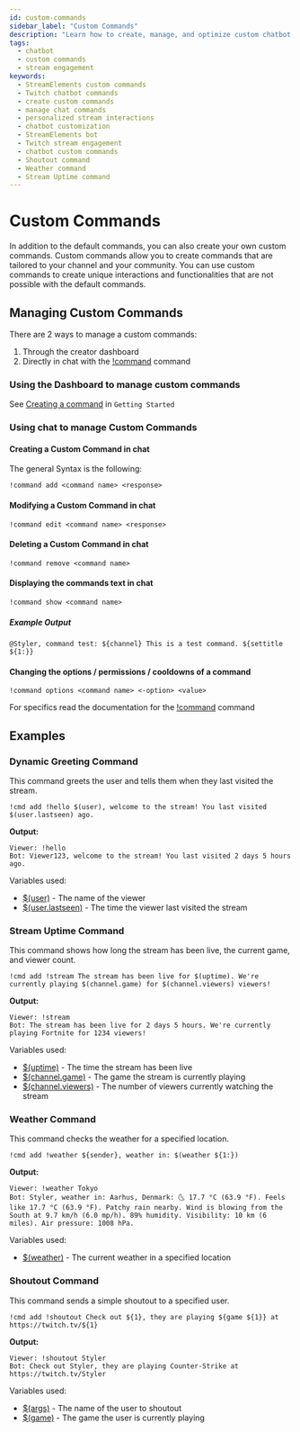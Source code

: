 ```yaml
---
id: custom-commands
sidebar_label: "Custom Commands"
description: "Learn how to create, manage, and optimize custom chatbot commands for your StreamElements-powered Twitch stream."
tags:
  - chatbot
  - custom commands
  - stream engagement
keywords:
  - StreamElements custom commands
  - Twitch chatbot commands
  - create custom commands
  - manage chat commands
  - personalized stream interactions
  - chatbot customization
  - StreamElements bot
  - Twitch stream engagement
  - chatbot custom commands
  - Shoutout command
  - Weather command
  - Stream Uptime command
---
```


# Custom Commands

In addition to the default commands, you can also create your own custom commands. Custom commands allow you to create commands that are tailored to your channel and your community. You can use custom commands to create unique interactions and functionalities that are not possible with the default commands.

## Managing Custom Commands

There are 2 ways to manage a custom commands:

1. Through the creator dashboard
2. Directly in chat with the [!command](../default/command.mdx) command

### Using the Dashboard to manage custom commands

See [Creating a command](../../gettingstarted/commands.md) in `Getting Started`

### Using chat to manage Custom Commands

#### Creating a Custom Command in chat

The general Syntax is the following:
```
!command add <command name> <response>
```

#### Modifying a Custom Command in chat

```
!command edit <command name> <response>
```

#### Deleting a Custom Command in chat

```
!command remove <command name>
```

#### Displaying the commands text in chat

```
!command show <command name>
```

##### Example Output

```
@Styler, command test: ${channel} This is a test command. ${settitle ${1:}}
```

#### Changing the options / permissions / cooldowns of a command

```
!command options <command name> <-option> <value>
```

For specifics read the documentation for the [!command](../default/command.mdx) command

## Examples

### Dynamic Greeting Command

This command greets the user and tells them when they last visited the stream.

```
!cmd add !hello $(user), welcome to the stream! You last visited $(user.lastseen) ago.
```

**Output:**
```
Viewer: !hello
Bot: Viewer123, welcome to the stream! You last visited 2 days 5 hours ago.
```

Variables used:

- [$(user)](../../variables/user.md#user) - The name of the viewer
- [$(user.lastseen)](../../variables/user.md#userlastseen) - The time the viewer last visited the stream

### Stream Uptime Command

This command shows how long the stream has been live, the current game, and viewer count.

```
!cmd add !stream The stream has been live for $(uptime). We're currently playing $(channel.game) for $(channel.viewers) viewers!
```

**Output:**

```
Viewer: !stream
Bot: The stream has been live for 2 days 5 hours. We're currently playing Fortnite for 1234 viewers!
```

Variables used:

- [$(uptime)](../../variables/channel.md#uptime) - The time the stream has been live
- [$(channel.game)](../../variables/channel.md#channelgame) - The game the stream is currently playing
- [$(channel.viewers)](../../variables/channel.md#channelviewers) - The number of viewers currently watching the stream

### Weather Command

This command checks the weather for a specified location.

```
!cmd add !weather ${sender}, weather in: $(weather ${1:})
```

**Output:**

```
Viewer: !weather Tokyo
Bot: Styler, weather in: Aarhus, Denmark: 🌜 17.7 °C (63.9 °F). Feels like 17.7 °C (63.9 °F). Patchy rain nearby. Wind is blowing from the South at 9.7 km/h (6.0 mp/h). 89% humidity. Visibility: 10 km (6 miles). Air pressure: 1008 hPa.
```

Variables used:

- [$(weather)](../../variables/weather.md#weather) - The current weather in a specified location

### Shoutout Command

This command sends a simple shoutout to a specified user.

```
!cmd add !shoutout Check out ${1}, they are playing ${game ${1}} at https://twitch.tv/${1}
```

**Output:**

```
Viewer: !shoutout Styler
Bot: Check out Styler, they are playing Counter-Strike at https://twitch.tv/Styler
```

Variables used:

- [$(args)](../../variables/args.md) - The name of the user to shoutout
- [$(game)](../../variables/game.md) - The game the user is currently playing
